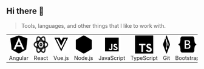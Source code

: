 ## Hi there 👋

> Tools, languages, and other things that I like to work with.

<table>
  <tr>
    <td align="center" width="96">
      <img src="./img/angular.svg" width="48" height="48" alt="Angular" />
      <br>Angular
    </td>
    <td align="center" width="96">
      <img src="./img/react.svg" width="48" height="48" alt="React" />
      <br>React
    </td>
    <td align="center" width="96">
      <img src="./img/vue-js.svg" width="48" height="48" alt="Vue.js" />
      <br>Vue.js
    </td>
    <td align="center" width="96">
      <img src="./img/node-js.svg" width="48" height="48" alt="Node.js" />
      <br>Node.js
    </td>
    <td align="center" width="96">
      <img src="./img/javascript.svg" width="48" height="48" alt="JavaScript" />
      <br>JavaScript
    </td>
    <td align="center"  width="96">
      <img src="./img/typescript.svg" width="48" height="48" alt="TypeScript" />
      <br>TypeScript
    </td>
    <td align="center" width="96"> 
      <img src="./img/git.svg" width="48" height="48" alt="Git" />
      <br>Git
    </td>
    <td align="center" width="96">
      <img src="./img/bootstrap.svg" width="48" height="48" alt="Bootstrap" />
      <br>Bootstrap
    </td>
  </tr>
</table>
